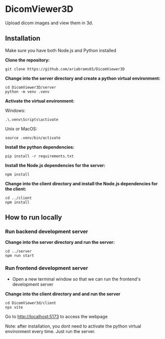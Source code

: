 # DicomViewer3D

Upload dicom images and view them in 3d.


## Installation 

Make sure you have both Node.js and Python installed

**Clone the repository:**
```
git clone https://github.com/ariabrams65/DicomViewer3D
```
**Change into the server directory and create a python virtual environment:**
```
cd DicomViewer3D/server
python -m venv .venv
```
**Activate the virtual environment:**

Windows:
```
.\.venv\Scripts\activate
```

Unix or MacOS:
```
source .venv/bin/activate
```

**Install the python dependencies:**
```
pip install -r requirements.txt
```
**Install the Node.js dependencies for the server:**
```
npm install
```

**Change into the client directory and install the Node.js dependencies for the client:**
```
cd ../client
npm install
```

## How to run locally

### Run backend development server

**Change into the server directory and run the server:**

```
cd ../server
npm run start
```

### Run frontend development server

* Open a new terminal window so that we can run the frontend's development server

**Change into the client directory and and run the server**
```
cd DicomViewer3d/client
npx vite
```
Go to <http://localhost:5173> to access the webpage

Note: after installation, you dont need to activate the python virtual environment
every time. Just run the server.
